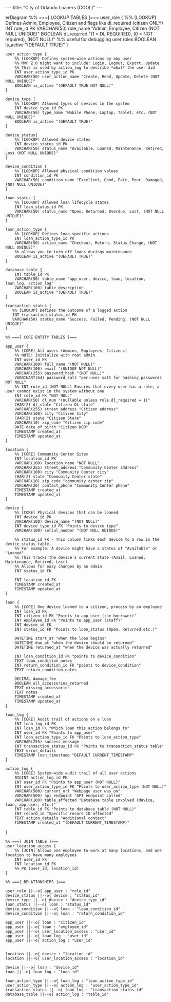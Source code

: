 <script src="https://unpkg.com/mermaid@10/dist/mermaid.min.js"></script>
<script>mermaid.initialize({ startOnLoad: true });</script>



<div class="mermaid">
---
title: "City of Orlando Loaners (COOL)"
---

erDiagram
    %% ===[ LOOKUP TABLES ]===
    user_role {
        %% [LOOKUP] Defines Admin, Employee, Citizen and flags like dl_required (citizen ONLY)
        INT role_id PK
        VARCHAR(50) role_name "Admin, Employee, Citizen (NOT NULL UNIQUE)"
        BOOLEAN dl_required "(1 = DL REQUIRED), (0 = NOT required), (NOT NULL)"
        %% useful for debugging user roles
        BOOLEAN is_active "(DEFAULT TRUE)" 
    }

    user_action_type {
        %% [LOOKUP] Defines system-wide actions by any user
        %% MVP 2.0 might want to include: Login, Logout, Export, Update
        %% This is used by action_log to describe *what* the user did
        INT user_action_type_id PK
        VARCHAR(50) user_action_name "Create, Read, Update, Delete (NOT NULL UNIQUE)"
        BOOLEAN is_active "(DEFAULT TRUE NOT NULL)"
    }

    device_type {
        %% [LOOKUP] Allowed types of devices in the system
        INT device_type_id PK
        VARCHAR(50) type_name "Mobile Phone, Laptop, Tablet, etc. (NOT NULL UNIQUE)"
        BOOLEAN is_active "(DEFAULT TRUE)"
    }

    device_status{
        %% [LOOKUP] Allowed device states
        INT device_status_id PK
        VARCHAR(50) status_name "Available, Loaned, Maintenance, Retired, Lost (NOT NULL UNIQUE)"
    }

    device_condition {
        %% [LOOKUP] Allowed physical condition values
        INT condition_id PK
        VARCHAR(50) condition_name "Excellent, Good, Fair, Poor, Damaged, (NOT NULL UNIQUE)"
    }

    loan_status {
        %% [LOOKUP] Allowed loan lifecycle states
        INT loan_status_id PK
        VARCHAR(50) status_name "Open, Returned, Overdue, Lost, (NOT NULL UNIQUE)" 
    }

    loan_action_type {
        %% [LOOKUP] Defines loan-specific actions
        INT loan_action_type_id PK
        VARCHAR(50) action_name "Checkout, Return, Status_Change, (NOT NULL UNIQUE)"
        %% allows you to turn off loans durings maintenance
        BOOLEAN is_active "(DEFAULT TRUE)" 
    }

    database_table {
        INT table_id PK
        VARCHAR(50) table_name "app_user, device, loan, location, loan_log, action_log"
        VARCHAR(100) table_description
        BOOLEAN is_active "(DEFAULT TRUE)"
    }

    transaction_status {
       %% [LOOKUP] Defines the outcome of a logged action
       INT transaction_status_id PK
       VARCHAR(50) status_name "Success, Failed, Pending, (NOT NULL UNIQUE)"
    }

    %% ===[ CORE ENTITY TABLES ]===
    
    app_user {
        %% [CORE] All users (Admins, Employees, Citizens)
        %% NOTE: Initialize with root admin  
        INT user_id PK
        VARCHAR(100) full_name "(NOT NULL)"
        VARCHAR(100) email "(UNIQUE NOT NULL)"
        VARCHAR(255) password_hash "(NOT NULL)"
        VARBINARY(64) password_salt "per-user salt for hashing passwords NOT NULL"
        %% INT role_id (NOT NULL) Ensures that every user has a role, a user cannot exist in the system without one
        INT role_id FK "NOT NULL"  
        VARCHAR(50) dl_num "(nullable unless role.dl_required = 1)"
        CHAR(2) dl_state "Citizen DL state"
        VARCHAR(255) street_address "Citizen address"
        VARCHAR(100) city "Citizen City"
        CHAR(2) state "Citizen State"
        VARCHAR(10) zip_code "Citizen zip code" 
        DATE date_of_birth "Citizen DOB"
        TIMESTAMP created_at
        TIMESTAMP updated_at
    }
    
    location {
        %% [CORE] Community Center Sites
        INT location_id PK
        VARCHAR(100) location_name "NOT NULL"
        VARCHAR(255) street_address "Community Center address"
        VARCHAR(100) city "Community Center city"
        CHAR(2) state "Community Center state"
        VARCHAR(10) zip_code "community center zip"
        VARCHAR(20) contact_phone "Community Center phone"
        TIMESTAMP created_at 
        TIMESTAMP updated_at
    }

    device {
        %% [CORE] Physical devices that can be loaned
        INT device_id PK
        VARCHAR(100) device_name "(NOT NULL)"
        INT device_type_id FK "Points to device_type"
        VARCHAR(100) serial_number "(NOT NULL UNIQUE)"
        
        %% status_id FK - This column links each device to a row in the device_status table. 
        %% For example: A device might have a status of "Available" or "Loaned".
        %% This tracks the device's current state (Avail, Loaned, Maintenance, Retired, Lost)
        %% Allows for easy changes by an admin
        INT status_id FK  
        
        INT location_id FK
        TIMESTAMP created_at
        TIMESTAMP updated_at
    }

    loan {
        %% [CORE] One device loaned to a citizen, process by an employee
        INT loan_id PK 
        INT citizen_id FK "Points to app_user (the borrower)"
        INT employee_id FK "Points to app_user (staff)"
        INT device_id FK
        INT status_id FK "Points to loan_status (Open, Returned,etc.)"
       
        DATETIME start_at "when the loan begins"
        DATETIME due_at "when the device should be returned"
        DATETIME returned_at "when the device was actually returned"
        
        INT loan_condition_id FK "points to device_condition"
        TEXT loan_condition_notes
        INT return_condition_id FK "points to device_condition"
        TEXT return_condition_notes

        DECIMAL damage_fee 
        BOOLEAN all_accessories_returned
        TEXT missing_accessories
        TEXT notes
        TIMESTAMP created_at
        TIMESTAMP updated_at
    }

    loan_log {
        %% [CORE] Audit trail of actions on a loan
        INT loan_log_id PK
        INT loan_id FK "Which loan this action belongs to"
        INT user_id FK "Points to app_user"
        INT loan_action_type_id FK "Points to loan_action_type"
        VARCHAR(255) success_message
        INT transaction_status_id FK "Points to transaction_status table"
        TEXT error_details
        TIMESTAMP loan_timestamp "DEFAULT CURRENT_TIMESTAMP"
    }

    action_log {
        %% [CORE] System-wide audit trail of all user actions
        BIGINT action_log_id PK
        INT user_id FK "Points to app_user (NOT NULL)"
        INT user_action_type_id FK "Points to user_action_type (NOT NULL)"
        VARCHAR(500) current_url "Webpage user was on"
        VARCHAR(500) api_endpoint "API endpoint called" 
        VARCHAR(100) table_affected "Database table involved (device, loan, app_user, etc.)"
        INT table_id FK "Points to database_table (NOT NULL)" 
        INT record_id "Specific record ID affected"
        TEXT action_details "Additional context"
        TIMESTAMP created_at "(DEFAULT CURRENT_TIMESTAMP)"
   } 

    %% ===[ JOIN TABLE ]===
    user_location_access {
        %% [JOIN] Allows one employee to work at many locations, and one location to have many employees
        INT user_id FK
        INT location_id FK
        %% PK (user_id, location_id)
    }

    %% ===[ RELATIONSHIPS ]===

    user_role ||--o{ app_user : "role_id"
    device_status ||--o{ device : "status_id"
    device_type ||--o{ device : "device_type_id"
    loan_status ||--o{ loan : "status_id"
    device_condition ||--o{ loan : "loan_condition_id"
    device_condition ||--o{ loan : "return_condition_id"

    app_user ||--o{ loan : "citizen_id"
    app_user ||--o{ loan : "employee_id"
    app_user ||--o{ user_location_access : "user_id"
    app_user ||--o{ loan_log : "user_id"
    app_user ||--o{ action_log : "user_id"

    
    location ||--o{ device : "location_id"
    location ||--o{ user_location_access : "location_id"

    device ||--o{ loan : "device_id"
    loan ||--o{ loan_log : "loan_id"

    loan_action_type ||--o{ loan_log : "loan_action_type_id"
    user_action_type ||--o{ action_log : "user_action_type_id"
    transaction_status ||--o{ loan_log : "transaction_status_id"
    database_table ||--o{ action_log : "table_id"

</div>




